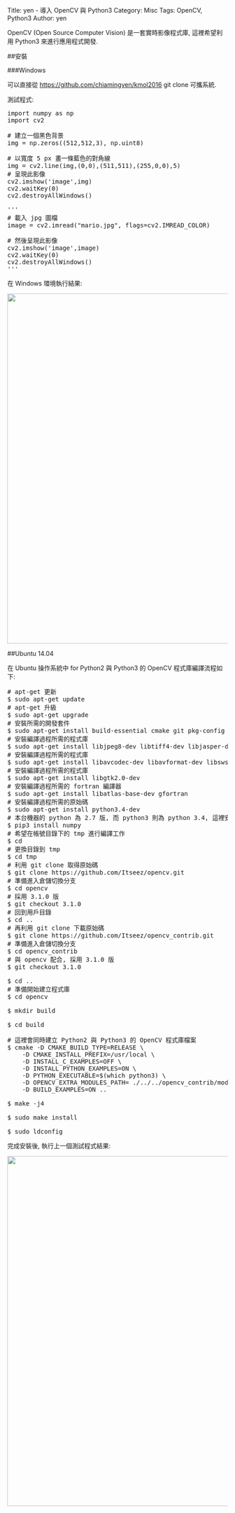 Title: yen - 導入 OpenCV 與 Python3
Category: Misc
Tags: OpenCV, Python3
Author: yen

OpenCV (Open Source Computer Vision) 是一套實時影像程式庫, 這裡希望利用 Python3 來進行應用程式開發.

<!-- PELICAN_END_SUMMARY -->

##安裝

###Windows

可以直接從 <a href="https://github.com/chiamingyen/kmol2016">https://github.com/chiamingyen/kmol2016</a> git clone 可攜系統.

測試程式:

<pre class="brush: python">
import numpy as np
import cv2

# 建立一個黑色背景
img = np.zeros((512,512,3), np.uint8)

# 以寬度 5 px 畫一條藍色的對角線
img = cv2.line(img,(0,0),(511,511),(255,0,0),5)
# 呈現此影像
cv2.imshow('image',img)
cv2.waitKey(0)
cv2.destroyAllWindows()

'''
# 載入 jpg 圖檔
image = cv2.imread("mario.jpg", flags=cv2.IMREAD_COLOR)

# 然後呈現此影像
cv2.imshow('image',image)
cv2.waitKey(0)
cv2.destroyAllWindows()
'''
</pre>

在 Windows 環境執行結果:

<img src="http://coursemdetw.github.io/project_site_files/files/2016spring/opencv_python3_windows.png" width="800" />

##Ubuntu 14.04

在 Ubuntu 操作系統中 for Python2 與 Python3 的 OpenCV 程式庫編譯流程如下:

<pre class="brush: bash">
# apt-get 更新
$ sudo apt-get update
# apt-get 升級
$ sudo apt-get upgrade
# 安裝所需的開發套件
$ sudo apt-get install build-essential cmake git pkg-config
# 安裝編譯過程所需的程式庫
$ sudo apt-get install libjpeg8-dev libtiff4-dev libjasper-dev libpng12-dev
# 安裝編譯過程所需的程式庫
$ sudo apt-get install libavcodec-dev libavformat-dev libswscale-dev libv4l-dev
# 安裝編譯過程所需的程式庫
$ sudo apt-get install libgtk2.0-dev
# 安裝編譯過程所需的 fortran 編譯器
$ sudo apt-get install libatlas-base-dev gfortran
# 安裝編譯過程所需的原始碼
$ sudo apt-get install python3.4-dev
# 本台機器的 python 為 2.7 版, 而 python3 則為 python 3.4, 這裡安裝 numpy  模組
$ pip3 install numpy
# 希望在帳號目錄下的 tmp 進行編譯工作
$ cd
# 更換目錄到 tmp
$ cd tmp
# 利用 git clone 取得原始碼
$ git clone https://github.com/Itseez/opencv.git
# 準備進入倉儲切換分支
$ cd opencv
# 採用 3.1.0 版
$ git checkout 3.1.0
# 回到用戶目錄
$ cd ..
# 再利用 git clone 下載原始碼
$ git clone https://github.com/Itseez/opencv_contrib.git
# 準備進入倉儲切換分支
$ cd opencv_contrib
# 與 opencv 配合, 採用 3.1.0 版
$ git checkout 3.1.0

$ cd ..
# 準備開始建立程式庫
$ cd opencv

$ mkdir build

$ cd build

# 這裡會同時建立 Python2 與 Python3 的 OpenCV 程式庫檔案
$ cmake -D CMAKE_BUILD_TYPE=RELEASE \
    -D CMAKE_INSTALL_PREFIX=/usr/local \
	-D INSTALL_C_EXAMPLES=OFF \
	-D INSTALL_PYTHON_EXAMPLES=ON \
    -D PYTHON_EXECUTABLE=$(which python3) \
	-D OPENCV_EXTRA_MODULES_PATH= ./../../opencv_contrib/modules \
	-D BUILD_EXAMPLES=ON ..

$ make -j4

$ sudo make install

$ sudo ldconfig
</pre>

完成安裝後, 執行上一個測試程式結果:

<img src="http://coursemdetw.github.io/project_site_files/files/2016spring/opencv_python3_ubuntu.png" width="800" />
